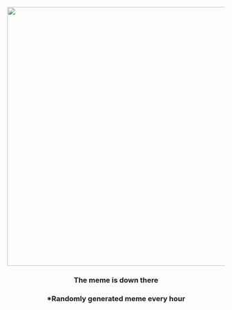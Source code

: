 <p align="center">
        <img src="https://i.redd.it/a47fhqpjbhf91.gif" width="600" height="600">
        </p>
        <h3 align="center">The meme is down there</h3>
        <h3 align="center">*Randomly generated meme every hour</h3>
    